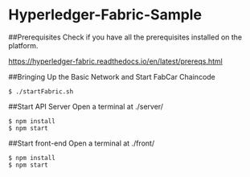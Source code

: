 # Hyperledger-Fabric-Sample

##Prerequisites
Check if you have all the prerequisites installed on the platform.

https://hyperledger-fabric.readthedocs.io/en/latest/prereqs.html

##Bringing Up the Basic Network and Start FabCar Chaincode
```
$ ./startFabric.sh
```

##Start API Server
Open a terminal at ./server/
```
$ npm install
$ npm start
```

##Start front-end
Open a terminal at ./front/
```
$ npm install
$ npm start
```
